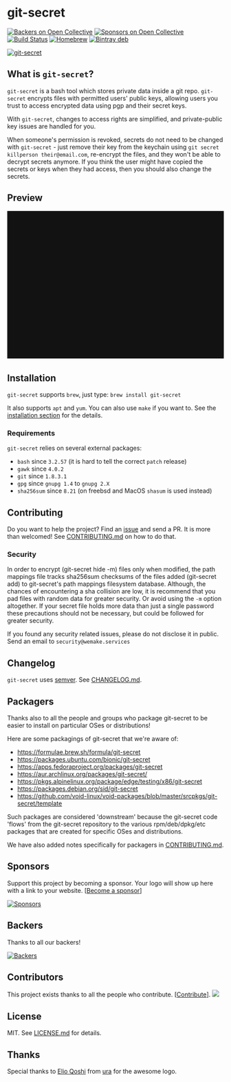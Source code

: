 # git-secret

[![Backers on Open Collective](https://opencollective.com/git-secret/backers/badge.svg)](#backers) [![Sponsors on Open Collective](https://opencollective.com/git-secret/sponsors/badge.svg)](#sponsors) [![Build Status](https://img.shields.io/travis/sobolevn/git-secret/master.svg)](https://travis-ci.org/sobolevn/git-secret) [![Homebrew](https://img.shields.io/homebrew/v/git-secret.svg)](https://formulae.brew.sh/formula/git-secret) [![Bintray deb](https://img.shields.io/bintray/v/sobolevn/deb/git-secret.svg)](https://bintray.com/sobolevn/deb/git-secret/view)

[![git-secret](https://raw.githubusercontent.com/sobolevn/git-secret/gh-pages/images/git-secret-big.png)](http://git-secret.io/)


## What is `git-secret`?

`git-secret` is a bash tool which stores private data inside a git repo.
`git-secret` encrypts files with permitted users' public keys,
allowing users you trust to access encrypted data using pgp and their secret keys.

With `git-secret`, changes to access rights are simplified, and private-public key issues are handled for you.

When someone's permission is revoked, secrets do not need to be changed with `git-secret` -
just remove their key from the keychain using `git secret killperson their@email.com`,
re-encrypt the files, and they won't be able to decrypt secrets anymore.
If you think the user might have copied the secrets or keys when they had access, then
you should also change the secrets.


## Preview

[![git-secret terminal preview](git-secret.gif)](https://asciinema.org/a/41811?autoplay=1)


## Installation

`git-secret` supports `brew`, just type: `brew install git-secret`

It also supports `apt` and `yum`. You can also use `make` if you want to.
See the [installation section](http://git-secret.io/installation) for the details.

### Requirements

`git-secret` relies on several external packages:

- `bash` since `3.2.57` (it is hard to tell the correct `patch` release)
- `gawk` since `4.0.2`
- `git` since `1.8.3.1`
- `gpg` since `gnupg 1.4` to `gnupg 2.X`
- `sha256sum` since `8.21` (on freebsd and MacOS `shasum` is used instead)


## Contributing

Do you want to help the project? Find an [issue](https://github.com/sobolevn/git-secret/issues)
and send a PR. It is more than welcomed! See [CONTRIBUTING.md](CONTRIBUTING.md) on how to do that.

### Security

In order to encrypt (git-secret hide -m) files only when modified, the path
mappings file tracks sha256sum checksums of the files added (git-secret add) to
git-secret's path mappings filesystem database. Although, the chances of
encountering a sha collision are low, it is recommend that you pad files with
random data for greater security. Or avoid using  the `-m` option altogether.
If your secret file holds more data than just a single password these
precautions should not be necessary, but could be followed for greater
security.

If you found any security related issues, please do not disclose it in public. Send an email to `security@wemake.services`


## Changelog

`git-secret` uses [semver](https://semver.org/). See [CHANGELOG.md](CHANGELOG.md).


## Packagers

Thanks also to all the people and groups who package git-secret to be easier to install on particular OSes or distributions!

Here are some packagings of git-secret that we're aware of:

- https://formulae.brew.sh/formula/git-secret
- https://packages.ubuntu.com/bionic/git-secret
- https://apps.fedoraproject.org/packages/git-secret
- https://aur.archlinux.org/packages/git-secret/
- https://pkgs.alpinelinux.org/package/edge/testing/x86/git-secret
- https://packages.debian.org/sid/git-secret
- https://github.com/void-linux/void-packages/blob/master/srcpkgs/git-secret/template

Such packages are considered 'downstream' because the git-secret code 'flows' from the git-secret repository
to the various rpm/deb/dpkg/etc packages that are created for specific OSes and distributions.

We have also added notes specifically for packagers in [CONTRIBUTING.md](CONTRIBUTING.md).


## Sponsors

Support this project by becoming a sponsor. Your logo will show up here with a link to your website. [[Become a sponsor](https://opencollective.com/git-secret#sponsor)]

[![Sponsors](https://opencollective.com/git-secret/tiers/sponsor.svg?width=890)](https://opencollective.com/git-secret)


## Backers

Thanks to all our backers!

[![Backers](https://opencollective.com/git-secret/tiers/backer.svg?width=890&avatarHeight=36)](https://opencollective.com/git-secret)


## Contributors

This project exists thanks to all the people who contribute. [[Contribute](CONTRIBUTING.md)].
<a href="https://github.com/sobolevn/git-secret/graphs/contributors"><img src="https://opencollective.com/git-secret/contributors.svg?width=890" /></a>


## License

MIT. See [LICENSE.md](LICENSE.md) for details.


## Thanks

Special thanks to [Elio Qoshi](https://elioqoshi.me/sq/) from [ura](http://ura.design/) for the awesome logo.
